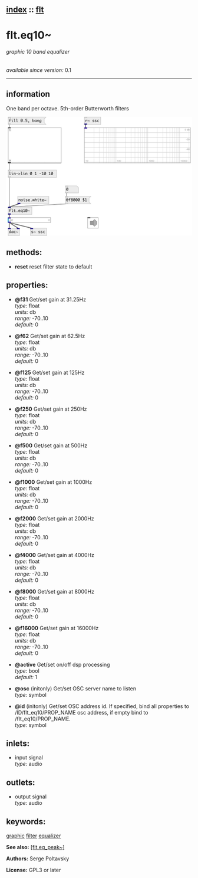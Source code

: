 [index](index.html) :: [flt](category_flt.html)
---

# flt.eq10~

###### graphic 10 band equalizer

*available since version:* 0.1

---


## information
One band per octave. 5th-order Butterworth filters


[![example](../examples/img/flt.eq10~.jpg)](../examples/pd/flt.eq10~.pd)





## methods:

* **reset**
reset filter state to default<br>




## properties:

* **@f31** 
Get/set gain at 31.25Hz<br>
_type:_ float<br>
_units:_ db<br>
_range:_ -70..10<br>
_default:_ 0<br>

* **@f62** 
Get/set gain at 62.5Hz<br>
_type:_ float<br>
_units:_ db<br>
_range:_ -70..10<br>
_default:_ 0<br>

* **@f125** 
Get/set gain at 125Hz<br>
_type:_ float<br>
_units:_ db<br>
_range:_ -70..10<br>
_default:_ 0<br>

* **@f250** 
Get/set gain at 250Hz<br>
_type:_ float<br>
_units:_ db<br>
_range:_ -70..10<br>
_default:_ 0<br>

* **@f500** 
Get/set gain at 500Hz<br>
_type:_ float<br>
_units:_ db<br>
_range:_ -70..10<br>
_default:_ 0<br>

* **@f1000** 
Get/set gain at 1000Hz<br>
_type:_ float<br>
_units:_ db<br>
_range:_ -70..10<br>
_default:_ 0<br>

* **@f2000** 
Get/set gain at 2000Hz<br>
_type:_ float<br>
_units:_ db<br>
_range:_ -70..10<br>
_default:_ 0<br>

* **@f4000** 
Get/set gain at 4000Hz<br>
_type:_ float<br>
_units:_ db<br>
_range:_ -70..10<br>
_default:_ 0<br>

* **@f8000** 
Get/set gain at 8000Hz<br>
_type:_ float<br>
_units:_ db<br>
_range:_ -70..10<br>
_default:_ 0<br>

* **@f16000** 
Get/set gain at 16000Hz<br>
_type:_ float<br>
_units:_ db<br>
_range:_ -70..10<br>
_default:_ 0<br>

* **@active** 
Get/set on/off dsp processing<br>
_type:_ bool<br>
_default:_ 1<br>

* **@osc** (initonly)
Get/set OSC server name to listen<br>
_type:_ symbol<br>

* **@id** (initonly)
Get/set OSC address id. If specified, bind all properties to /ID/flt_eq10/PROP_NAME osc
address, if empty bind to /flt_eq10/PROP_NAME.<br>
_type:_ symbol<br>



## inlets:

* input signal<br>
_type:_ audio



## outlets:

* output signal<br>
_type:_ audio



## keywords:

[graphic](keywords/graphic.html)
[filter](keywords/filter.html)
[equalizer](keywords/equalizer.html)



**See also:**
[\[flt.eq_peak~\]](flt.eq_peak~.html)




**Authors:** Serge Poltavsky




**License:** GPL3 or later





